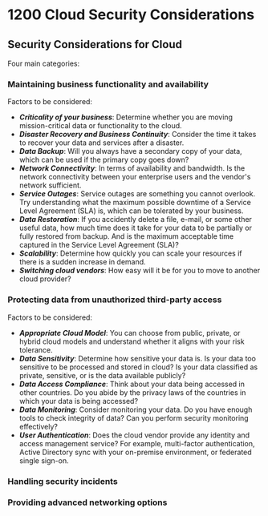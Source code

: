 # 1200 Cloud Security Considerations

## Security Considerations for Cloud

Four main categories:

### Maintaining business functionality and availability

Factors to be considered:

- ***Criticality of your business***: Determine whether you are moving mission-critical data or functionality to the cloud.
- ***Disaster Recovery and Business Continuity***: Consider the time it takes to recover your data and services after a disaster.
- ***Data Backup***: Will you always have a secondary copy of your data, which can be used if the primary copy goes down?
- ***Network Connectivity***: In terms of availability and bandwidth. Is the network connectivity between your enterprise users and the vendor's network sufficient. 
- ***Service Outages***: Service outages are something you cannot overlook. Try understanding what the maximum possible downtime of a Service Level Agreement (SLA) is, which can be tolerated by your business.
- ***Data Restoration***: If you accidently delete a file, e-mail, or some other useful data, how much time does it take for your data to be partially or fully restored from backup. And is the maximum acceptable time captured in the Service Level Agreement (SLA)?
- ***Scalability***: Determine how quickly you can scale your resources if there is a sudden increase in demand.
- ***Switching cloud vendors***: How easy will it be for you to move to another cloud provider?

### Protecting data from unauthorized third-party access

Factors to be considered:

- ***Appropriate Cloud Model***: You can choose from public, private, or hybrid cloud models and understand whether it aligns with your risk tolerance.
- ***Data Sensitivity***: Determine how sensitive your data is. Is your data too sensitive to be processed and stored in cloud? Is your data classified as private, sensitive, or is the data available publicly?
- ***Data Access Compliance***: Think about your data being accessed in other countries. Do you abide by the privacy laws of the countries in which your data is being accessed?
- ***Data Monitoring***: Consider monitoring your data. Do you have enough tools to check integrity of data? Can you perform security monitoring effectively?
- ***User Authentication***: Does the cloud vendor provide any identity and access management service? For example, multi-factor authentication, Active Directory sync with your on-premise environment, or federated single sign-on. 

### Handling security incidents

### Providing advanced networking options

